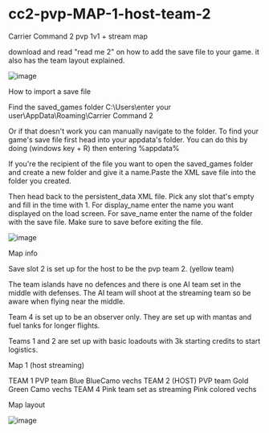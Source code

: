 # cc2-pvp-MAP-1-host-team-2

Carrier Command 2 pvp 1v1 + stream map 


download and read "read me 2" on how to add the save file to your game. it also has the team layout explained.

![image](https://user-images.githubusercontent.com/3588943/129530322-a8d89e43-100b-413a-b0df-1ded6ed679ec.png)


How to import a save file

Find the saved_games folder
C:\Users\enter your user\AppData\Roaming\Carrier Command 2

Or if that doesn't work you can manually navigate to the folder. To find your game's save file first head into your appdata's folder. You can do this by doing (windows key + R) then entering %appdata%


If you're the recipient of the file you want to open the saved_games folder and create a new folder and give it a name.Paste the XML save file into the folder you created.

Then head back to the persistent_data XML file. Pick any slot that's empty and fill in the time with 1. For display_name enter the name you want displayed on the load screen. For save_name enter the name of the folder with the save file. Make sure to save before exiting the file.




![image](https://user-images.githubusercontent.com/3588943/129530394-b6c0e1c5-d2a6-413d-99cd-58324b7d5640.png)





Map info

Save slot 2 is set up for the host to be the pvp team 2. (yellow team)

The team islands have no defences and there is one AI team set in the middle with defenses.
	The AI team will shoot at the streaming team so be aware when flying near the middle.

Team 4 is set up to be an observer only. They are set up with mantas and fuel tanks for longer flights.

Teams 1 and 2 are set up with basic loadouts with 3k starting credits to start logistics.


Map 1 (host streaming)

TEAM 1 
PVP team Blue
BlueCamo vechs
TEAM 2 (HOST)
PVP team Gold
Green Camo vechs
TEAM 4
Pink team set as streaming 
Pink colored vechs

Map layout


![image](https://user-images.githubusercontent.com/3588943/129600040-018bfcf6-738f-4947-a66b-03c428386417.png)

